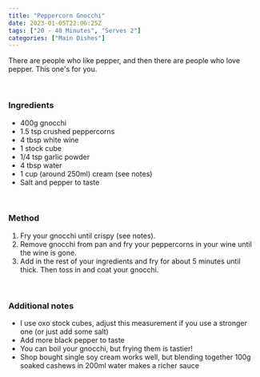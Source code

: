 ```yaml
---
title: "Peppercorn Gnocchi"
date: 2023-01-05T22:06:25Z
tags: ["20 - 40 Minutes", "Serves 2"]
categories: ["Main Dishes"]
---
```

There are people who like pepper, and then there are people who love pepper. This one's for you.
&nbsp;

&nbsp;
### Ingredients
* 400g gnocchi
* 1.5 tsp crushed peppercorns
* 4 tbsp white wine
* 1 stock cube
* 1/4 tsp garlic powder
* 4 tbsp water
* 1 cup (around 250ml) cream (see notes)
* Salt and pepper to taste
&nbsp;

&nbsp;
### Method
1. Fry your gnocchi until crispy (see notes).
2. Remove gnocchi from pan and fry your peppercorns in your wine until the wine is gone.
3. Add in the rest of your ingredients and fry for about 5 minutes until thick. Then toss in and coat your gnocchi.
&nbsp;

&nbsp;
### Additional notes
* I use oxo stock cubes, adjust this measurement if you use a stronger one (or just add some salt)
* Add more black pepper to taste
* You can boil your gnocchi, but frying them is tastier!
* Shop bought single soy cream works well, but blending together 100g soaked cashews in 200ml water makes a richer sauce

